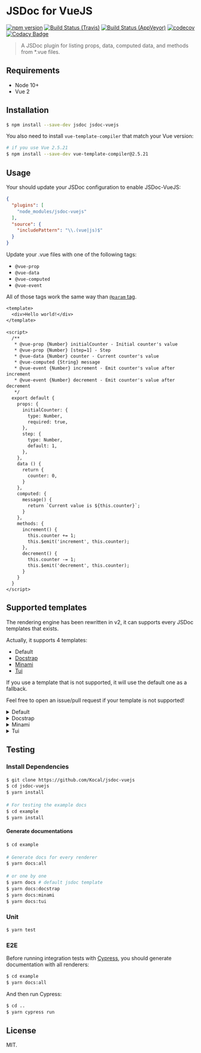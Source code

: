 JSDoc for VueJS
===============

[![npm version](https://badge.fury.io/js/jsdoc-vuejs.svg)](https://badge.fury.io/js/jsdoc-vuejs)
[![Build Status (Travis)](https://travis-ci.org/Kocal/jsdoc-vuejs.svg?branch=master)](https://travis-ci.org/Kocal/jsdoc-vuejs)
[![Build Status (AppVeyor)](https://ci.appveyor.com/api/projects/status/a36pui6w1qhqq582?svg=true)](https://ci.appveyor.com/project/Kocal/jsdoc-vuejs)
[![codecov](https://codecov.io/gh/Kocal/jsdoc-vuejs/branch/master/graph/badge.svg)](https://codecov.io/gh/Kocal/jsdoc-vuejs)
[![Codacy Badge](https://api.codacy.com/project/badge/Grade/850b7601f2bf4e8787a6aadbafa8afef)](https://www.codacy.com/app/kocal/jsdoc-vuejs?utm_source=github.com&amp;utm_medium=referral&amp;utm_content=Kocal/jsdoc-vuejs&amp;utm_campaign=Badge_Grade)

> A JSDoc plugin for listing props, data, computed data, and methods from *.vue files.

## Requirements

- Node 10+
- Vue 2

## Installation

```bash
$ npm install --save-dev jsdoc jsdoc-vuejs
```

You also need to install `vue-template-compiler` that match your Vue version:

```bash
# if you use Vue 2.5.21
$ npm install --save-dev vue-template-compiler@2.5.21
```

## Usage

Your should update your JSDoc configuration to enable JSDoc-VueJS:

```json
{
  "plugins": [
    "node_modules/jsdoc-vuejs"
  ],
  "source": {
    "includePattern": "\\.(vue|js)$"
  }
}
```

Update your .vue files with one of the following tags:

- `@vue-prop`
- `@vue-data`
- `@vue-computed`
- `@vue-event`

All of those tags work the same way than [`@param` tag](http://usejsdoc.org/tags-param.html).

```vue
<template>
  <div>Hello world!</div>
</template>

<script>
  /**
   * @vue-prop {Number} initialCounter - Initial counter's value
   * @vue-prop {Number} [step=1] - Step
   * @vue-data {Number} counter - Current counter's value
   * @vue-computed {String} message
   * @vue-event {Number} increment - Emit counter's value after increment
   * @vue-event {Number} decrement - Emit counter's value after decrement
   */
  export default {
    props: {
      initialCounter: {
        type: Number,
        required: true,
      },
      step: {
        type: Number,
        default: 1,
      },
    },
    data () {
      return {
        counter: 0,
      }
    },
    computed: {
      message() {
        return `Current value is ${this.counter}`;
      }
    },
    methods: {
      increment() {
        this.counter += 1;
        this.$emit('increment', this.counter);
      },
      decrement() {
        this.counter -= 1;
        this.$emit('decrement', this.counter);
      }
    }
  }
</script>
```

## Supported templates

The rendering engine has been rewritten in v2, it can supports every JSDoc templates that exists.

Actually, it supports 4 templates:
- Default
- [Docstrap](https://github.com/docstrap/docstrap)
- [Minami](https://github.com/nijikokun/minami)
- [Tui](https://github.com/nhnent/tui.jsdoc-template)

If you use a template that is not supported, it will use the default one as a fallback.

Feel free to open an issue/pull request if your template is not supported!

<details>
<summary>Default</summary>

![](./screenshots/templates/default.png)

</details>

<details>
<summary>Docstrap</summary>

![](./screenshots/templates/docstrap.png)

</details>

<details>
<summary>Minami</summary>

![](./screenshots/templates/minami.png)

</details>

<details>
<summary>Tui</summary>

![](./screenshots/templates/tui.png)

</details>

## Testing

### Install Dependencies

```bash
$ git clone https://github.com/Kocal/jsdoc-vuejs
$ cd jsdoc-vuejs
$ yarn install

# For testing the example docs
$ cd example
$ yarn install
```

#### Generate documentations

```bash
$ cd example

# Generate docs for every renderer
$ yarn docs:all

# or one by one
$ yarn docs # default jsdoc template
$ yarn docs:docstrap
$ yarn docs:minami
$ yarn docs:tui
```

### Unit

```bash
$ yarn test
```

### E2E

Before running integration tests with [Cypress](https://cypress.io), 
you should generate documentation with all renderers:

```bash
$ cd example
$ yarn docs:all
```

And then run Cypress:

```bash
$ cd ..
$ yarn cypress run
```

## License

MIT.
